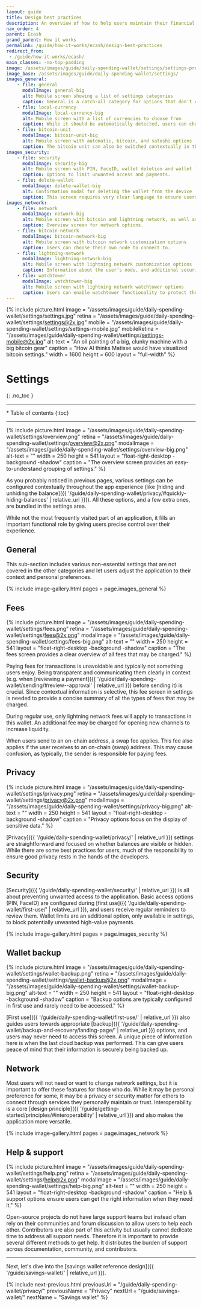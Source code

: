 ```yaml
---
layout: guide
title: Design best practices
description: An overview of how to help users maintain their financial privacy while using a bitcoin daily spending wallet.
nav_order: 4
parent: Ecash
grand_parent: How it works
permalink: /guide/how-it-works/ecash/design-best-practices
redirect_from:
 - /guide/how-it-works/ecash/
main_classes: -no-top-padding
image: /assets/images/guide/daily-spending-wallet/settings/settings-preview.jpg
image_base: /assets/images/guide/daily-spending-wallet/settings/
images_general:
    - file: general
      modalImage: general-big
      alt: Mobile screen showing a list of settings categories
      caption: General is a catch-all category for options that don't clearly fit elsewhere.
    - file: local-currency
      modalImage: local-currency-big
      alt: Mobile screen with a list of currencies to choose from
      caption: While it should be automatically detected, users can change their local currency.
    - file: bitcoin-unit
      modalImage: bitcoin-unit-big
      alt: Mobile screen with automatic, bitcoin, and satoshi options
      caption: The bitcoin unit can also be switched contextually in the send screen.
images_security:
    - file: security
      modalImage: security-big
      alt: Mobile screen with PIN, FaceID, wallet deletion and wallet limit options
      caption: Options to limit unwanted access and payments.
    - file: delete-wallet
      modalImage: delete-wallet-big
      alt: Confirmation modal for deleting the wallet from the device
      caption: This screen requires very clear language to ensure users understand the implications.
images_network:
    - file: network
      modalImage: network-big
      alt: Mobile screen with bitcoin and lightning network, as well as Tor options
      caption: Overview screen for network options.
    - file: bitcoin-network
      modalImage: bitcoin-network-big
      alt: Mobile screen with bitcoin network customization options
      caption: Users can choose their own node to connect to.
    - file: lightning-network
      modalImage: lightning-network-big
      alt: Mobile screen with lightning network customization options
      caption: Information about the user’s node, and additional security options.
    - file: watchtower
      modalImage: watchtower-big
      alt: Mobile screen with lightning network watchtower options
      caption: Users can enable watchtower functionality to protect their funds.
---
```


{% include picture.html
    image = "/assets/images/guide/daily-spending-wallet/settings/settings.jpg"
    retina = "/assets/images/guide/daily-spending-wallet/settings/settings@2x.jpg"
    mobile = "/assets/images/guide/daily-spending-wallet/settings/settings-mobile.jpg"
    mobileRetina = "/assets/images/guide/daily-spending-wallet/settings/settings-mobile@2x.jpg"
    alt-text = "An oil painting of a big, clunky machine with a big bitcoin gear"
    caption = "How AI thinks Matisse would have visualized bitcoin settings."
    width = 1600
    height = 600
    layout = "full-width"
%}

<!--


This is more of a summary page that bring together all the application settings that
the user encounters throughout the app experience into a single, concise form.

The design source for screen mock-ups on this page can be found here:
https://www.figma.com/file/lf2Xyw2I2OXPsHiFQVQdiG/Daily-spending-wallet-prototype?node-id=4152%3A306968&t=boEAgdyqfi39SBoF-1


-->

# Settings
{: .no_toc }

---

<div class="glossary-toc" markdown="1">
 * Table of contents
{:toc}
</div>

---

<div class="center" markdown="1">

{% include picture.html
   image = "/assets/images/guide/daily-spending-wallet/settings/overview.png"
   retina = "/assets/images/guide/daily-spending-wallet/settings/overview@2x.png"
   modalImage = "/assets/images/guide/daily-spending-wallet/settings/overview-big.png"
   alt-text = ""
   width = 250
   height = 541
   layout = "float-right-desktop -background -shadow"
   caption = "The overview screen provides an easy-to-understand grouping of settings."
%}

As you probably noticed in previous pages, various settings can be configured contextually throughout the app experience (like [hiding and unhiding the balance]({{ '/guide/daily-spending-wallet/privacy/#quickly-hiding-balances' | relative_url }})). All these options, and a few extra ones, are bundled in the settings area.

While not the most frequently visited part of an application, it fills an important functional role by giving users precise control over their experience.

</div>

## General

This sub-section includes various non-essential settings that are not covered in the other categories and let users adjust the application to their context and personal preferences.

{% include image-gallery.html pages = page.images_general %}

## Fees

<div class="center" markdown="1">

{% include picture.html
   image = "/assets/images/guide/daily-spending-wallet/settings/fees.png"
   retina = "/assets/images/guide/daily-spending-wallet/settings/fees@2x.png"
   modalImage = "/assets/images/guide/daily-spending-wallet/settings/fees-big.png"
   alt-text = ""
   width = 250
   height = 541
   layout = "float-right-desktop -background -shadow"
   caption = "The fees screen provides a clear overview of all fees that may be charged."
%}

Paying fees for transactions is unavoidable and typically not something users enjoy. Being transparent and communicating them clearly in context (e.g. when [reviewing a payment]({{ '/guide/daily-spending-wallet/sending/#review--approval' | relative_url }}) before sending it) is crucial. Since contextual information is selective, this fee screen in settings is needed to provide a concise summary of all the types of fees that may be charged.

During regular use, only lightning network fees will apply to transactions in this wallet. An additional fee may be charged for opening new channels to increase liquidity.

When users send to an on-chain address, a swap fee applies. This fee also applies if the user receives to an on-chain (swap) address. This may cause confusion, as typically, the sender is responsible for paying fees.

</div>

## Privacy

<div class="center" markdown="1">

{% include picture.html
   image = "/assets/images/guide/daily-spending-wallet/settings/privacy.png"
   retina = "/assets/images/guide/daily-spending-wallet/settings/privacy@2x.png"
   modalImage = "/assets/images/guide/daily-spending-wallet/settings/privacy-big.png"
   alt-text = ""
   width = 250
   height = 541
   layout = "float-right-desktop -background -shadow"
   caption = "Privacy options focus on the display of sensitive data."
%}

[Privacy]({{ '/guide/daily-spending-wallet/privacy/' | relative_url }}) settings are straightforward and focused on whether balances are visible or hidden. While there are some best practices for users, much of the responsibility to ensure good privacy rests in the hands of the developers.

</div>

## Security

[Security]({{ '/guide/daily-spending-wallet/security/' | relative_url }}) is all about preventing unwanted access to the application. Basic access options (PIN, FaceID) are configured during [first use]({{ '/guide/daily-spending-wallet/first-use/' | relative_url }}), and users receive regular reminders to review them. Wallet limits are an additional option, only available in settings, to block potentially unwanted high-value payments.

{% include image-gallery.html pages = page.images_security %}

## Wallet backup

<div class="center" markdown="1">

{% include picture.html
   image = "/assets/images/guide/daily-spending-wallet/settings/wallet-backup.png"
   retina = "/assets/images/guide/daily-spending-wallet/settings/wallet-backup@2x.png"
   modalImage = "/assets/images/guide/daily-spending-wallet/settings/wallet-backup-big.png"
   alt-text = ""
   width = 250
   height = 541
   layout = "float-right-desktop -background -shadow"
   caption = "Backup options are typically configured in first use and rarely need to be accessed."
%}

[First use]({{ '/guide/daily-spending-wallet/first-use/' | relative_url }}) also guides users towards appropriate [backup]({{ '/guide/daily-spending-wallet/backup-and-recovery/landing-page/' | relative_url }}) options, and users may never need to access this screen. A unique piece of information here is when the last cloud backup was performed. This can give users peace of mind that their information is securely being backed up.

</div>

## Network

Most users will not need or want to change network settings, but it is important to offer these features for those who do. While it may be personal preference for some, it may be a privacy or security matter for others to connect through services they personally maintain or trust. Interoperability is a core [design principle]({{ '/guide/getting-started/principles/#interoperability' | relative_url }}) and also makes the application more versatile.

{% include image-gallery.html pages = page.images_network %}

## Help & support

<div class="center" markdown="1">

{% include picture.html
   image = "/assets/images/guide/daily-spending-wallet/settings/help.png"
   retina = "/assets/images/guide/daily-spending-wallet/settings/help@2x.png"
   modalImage = "/assets/images/guide/daily-spending-wallet/settings/help-big.png"
   alt-text = ""
   width = 250
   height = 541
   layout = "float-right-desktop -background -shadow"
   caption = "Help & support options ensure users can get the right information when they need it."
%}

Open-source projects do not have large support teams but instead often rely on their communities and forum discussion to allow users to help each other. Contributors are also part of this activity but usually cannot dedicate time to address all support needs. Therefore it is important to provide several different methods to get help. It distributes the burden of support across documentation, community, and contributors.

</div>

---

Next, let's dive into the [savings wallet reference design]({{ '/guide/savings-wallet/' | relative_url }}).

{% include next-previous.html
   previousUrl = "/guide/daily-spending-wallet/privacy/"
   previousName = "Privacy"
   nextUrl = "/guide/savings-wallet/"
   nextName = "Savings wallet"
%}
